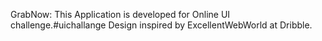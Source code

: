 GrabNow:
This Application is developed for Online UI challenge.#uichallange
Design inspired by ExcellentWebWorld at Dribble. 

